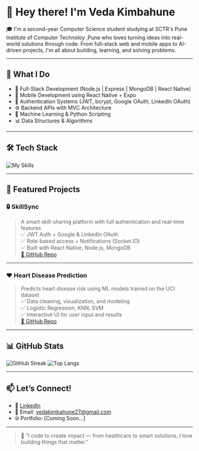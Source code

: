 # 👋 Hey there! I'm Veda Kimbahune 

🎓 I'm a second-year Computer Science student studying at SCTR's Pune Institute of Computer Technoloy ,Pune who loves turning ideas into real-world solutions through code. From full-stack web and mobile apps to AI-driven projects, I'm all about building, learning, and solving problems.

---

## 🚀 What I Do
- 🔧 Full-Stack Development (Node.js | Express | MongoDB | React Native)
- 📱 Mobile Development using React Native + Expo
- 🔐 Authentication Systems (JWT, bcrypt, Google OAuth, LinkedIn OAuth)
- ⚙️ Backend APIs with MVC Architecture
- 🧠 Machine Learning & Python Scripting
- 📊 Data Structures & Algorithms

---

## 🛠️ Tech Stack
![My Skills](https://skillicons.dev/icons?i=js,nodejs,express,mongodb,react,reactnative,python,cpp,git,figma,tailwind)

---

## 🌟 Featured Projects

### 🔒 SkillSync
> A smart skill-sharing platform with full authentication and real-time features  
> ✅ JWT Auth + Google & LinkedIn OAuth  
> ✅ Role-based access + Notifications (Socket.IO)  
> ✅ Built with React Native, Node.js, MongoDB  
[🔗 GitHub Repo](https://github.com/rvvPICT/SkillSync.git) 

---

### ❤️ Heart Disease Prediction
> Predicts heart disease risk using ML models trained on the UCI dataset  
> ✅ Data cleaning, visualization, and modeling  
> ✅ Logistic Regression, KNN, SVM  
> ✅ Interactive UI for user input and results  
[🔗 GitHub Repo](https://github.com/VedaK27/Heart-disease-prediction.git) 

---

## 📊 GitHub Stats
![GitHub Streak](https://streak-stats.demolab.com?user=VedaK27&theme=default)
![Top Langs](https://github-readme-stats.vercel.app/api/top-langs/?username=VedaK27&layout=compact&theme=default)

---

## 📫 Let’s Connect!
- 💼 [LinkedIn](www.linkedin.com/in/vedaKimbahune) 
- 📨 Email: vedakimbahune27@gmail.com
- 🌐 Portfolio: [Coming Soon...] 

---

> 💬 “I code to create impact — from healthcare to smart solutions, I love building things that matter.”
